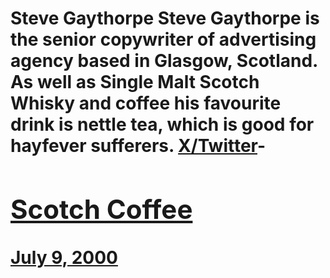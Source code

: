 # Steve Gaythorpe Steve Gaythorpe is the senior copywriter of advertising agency based in Glasgow, Scotland. As well as Single Malt Scotch Whisky and coffee his favourite drink is nettle tea, which is good for hayfever sufferers. [X/Twitter](https://x.com/stevengaythorpe)- [<h2>Scotch Coffee</h2>July 9, 2000](https://ineedcoffee.com/scotch-coffee/)